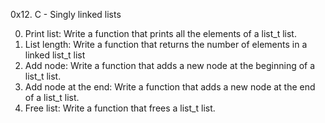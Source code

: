 0x12. C - Singly linked lists

0. Print list: Write a function that prints all the elements of a list_t list.
1. List length: Write a function that returns the number of elements in a linked list_t list
2. Add node: Write a function that adds a new node at the beginning of a list_t list.
3. Add node at the end: Write a function that adds a new node at the end of a list_t list.
4. Free list: Write a function that frees a list_t list.

